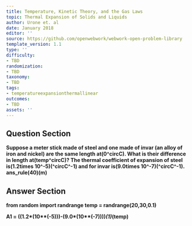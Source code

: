 ```yaml
---
title: Temperature, Kinetic Theory, and the Gas Laws
topic: Thermal Expansion of Solids and Liquids
author: Urone et. al
date: January 2018
editor: ''
source: https://github.com/openwebwork/webwork-open-problem-library
template_version: 1.1
type: ''
difficulty:
- TBD
randomization:
- TBD
taxonomy:
- TBD
tags:
- temperatureexpansionthermallinear
outcomes:
- TBD
assets: ''
---
```


## Question Section 

<b>
Suppose a meter stick made of steel and one made of invar (an alloy of iron and nickel) are the same length at(0^circC). What is their difference in length at(temp^circC)? The thermal coefficient of expansion of steel is(1.2times 10^-5)(^circC^-1) and for invar is(9.0times 10^-7)(^circC^-1).
ans_rule(40)(m)



## Answer Section

from random import randrange
temp = randrange(20,30,0.1)

A1 = ((1.2*(10**(-5)))-(9.0*(10**(-7))))*(1)*(temp)